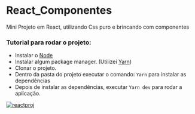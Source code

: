 # React_Componentes
Mini Projeto em React, utilizando Css puro e brincando com componentes

### **Tutorial para rodar o projeto:**

- Instalar o [Node](https://nodejs.org/en/ "Node")
- Instalar algum package manager. (Utilizei [Yarn](https://yarnpkg.com/lang/en/ "Yarn"))
- Clonar o projeto.
- Dentro da pasta do projeto executar o comando: `Yarn` para instalar as dependências
- Depois de instalar as dependências, executar `Yarn dev` para rodar a aplicação.

[![reactproj](https://i.imgur.com/uKYAjVi.png)](https://i.imgur.com/uKYAjVi.png)
